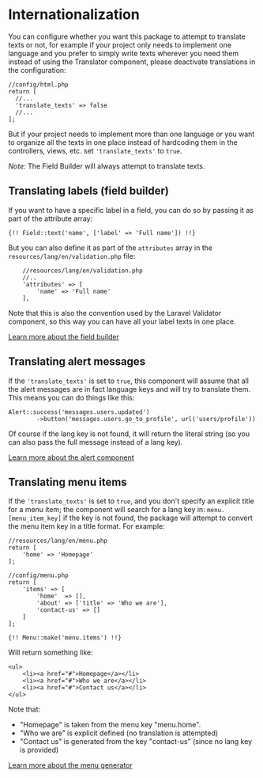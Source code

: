 # Internationalization

You can configure whether you want this package to attempt to translate texts or not, for example if your project only needs to implement one language and you prefer to simply write texts wherever you need them instead of using the Translator component, please deactivate translations in the configuration:

```
//config/html.php
return [
  //...
  'translate_texts' => false
  //...
];
```

But if your project needs to implement more than one language or you want to organize all the texts in one place instead of hardcoding them in the controllers, views, etc. set `'translate_texts'` to `true`.

*Note:* The Field Builder will always attempt to translate texts.

## Translating labels (field builder)

If you want to have a specific label in a field, you can do so by passing it as part of the attribute array:
 
 `{!! Field::text('name', ['label' => 'Full name']) !!}`
 
But you can also define it as part of the `attributes` array in the `resources/lang/en/validation.php` file:
 
 ```
     //resources/lang/en/validation.php
     //..
     'attributes' => [
         'name' => 'Full name'
     ],
```

Note that this is also the convention used by the Laravel Validator component, so this way you can have all your label texts in one place.  

[Learn more about the field builder](field-builder.md)

## Translating alert messages

If the `'translate_texts'` is set to `true`, this component will assume that all the alert messages are in fact language keys and will try to translate them. This means you can do things like this:

```
Alert::success('messages.users.updated')
		->button('messages.users.go_to_profile', url('users/profile'))
```
Of course if the lang key is not found, it will return the literal string (so you can also pass the full message instead of a lang key).

[Learn more about the alert component](alert-messages.md)

## Translating menu items

If the `'translate_texts'` is set to `true`, and you don't specify an explicit title for a menu item; the component will search for a lang key in: `menu.[menu_item_key]` if the key is not found, the package will attempt to convert the menu item key in a title format. For example:

```
//resources/lang/en/menu.php
return [
    'home' => 'Homepage'
];
```

```
//config/menu.php
return [
    'items' => [
        'home'  => [],
        'about' => ['title' => 'Who we are'],
        'contact-us' => []
    ]
];
```

`{!! Menu::make('menu.items') !!}`

Will return something like:

```
<ul>
    <li><a href="#">Homepage</a></li>
    <li><a href="#">Who we are</a></li>
    <li><a href="#">Contact us</a></li>
</ul>
```

Note that:
 
* "Homepage" is taken from the menu key "menu.home".
* "Who we are" is explicit defined (no translation is attempted)
* "Contact us" is generated from the key "contact-us" (since no lang key is provided)

[Learn more about the menu generator](menu-generator.md)